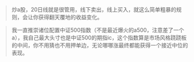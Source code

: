 > 炒a股，20日线就是很管用，线下卖出，线上买入，就这么简单粗暴的规则，会让你获得翻天覆地的收益变化。

> 我一直推崇诸位配置中证500指数（不是最近爆火的a500，注意差了一个a），我自己最大头寸也是中证500的期指ic，这个指数算是市场风格跷跷板的中间，你不用猜也不用押单边，无论哪哪涨最终都能获得一个接近中位的表现。
